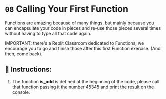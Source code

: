 # `08` Calling Your First Function

Functions are amazing because of many things, but mainly because you can encapsulate your code
in pieces and re-use those pieces several times without having to type all that code again.

IMPORTANT: there's a Replit Classroom dedicated to Functions, we encourage you to go and finish
those after this first Function exercise. (And then, come back).




## 📝 Instructions:

1. The function **is_odd** is defined at the beginning of the code, please call that function passing
it the number 45345 and print the result on the console.


